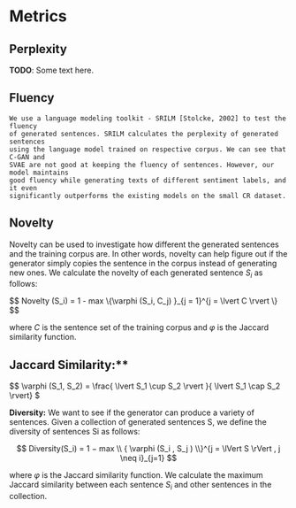 
# Metrics

## Perplexity

**TODO**: Some text here.
    
## Fluency

    We use a language modeling toolkit - SRILM [Stolcke, 2002] to test the fluency
    of generated sentences. SRILM calculates the perplexity of generated sentences
    using the language model trained on respective corpus. We can see that C-GAN and
    SVAE are not good at keeping the fluency of sentences. However, our model maintains
    good fluency while generating texts of different sentiment labels, and it even
    significantly outperforms the existing models on the small CR dataset.

## Novelty

Novelty can be used to investigate how different the generated sentences and the training corpus are. In other words, novelty can help figure out if the generator simply copies the sentence in the corpus instead of generating new ones. We calculate the novelty of each generated sentence $S_i$ as follows:

$$ Novelty (S_i)  = 1 - max \\{\varphi (S_i, C_j) \}_{j = 1}^{j = \lvert C \rvert \\} $$

where $C$ is the sentence set of the training corpus and $\varphi$ is the Jaccard similarity function.

## Jaccard Similarity:**

$$ \varphi (S_1, S_2) = \frac{ \lvert S_1 \cup S_2 \rvert }{ \lvert S_1 \cap S_2 \rvert}  $

**Diversity:**
We want to see if the generator can produce a variety of sentences. Given a collection of
generated sentences S, we define the diversity of sentences Si as follows:

$$ Diversity(S_i) = 1 − max \\ { \varphi (S_i , S_j ) \\}^{j = \lVert S \rVert , j \neq i}_{j=1} $$

where $\varphi$ is the Jaccard similarity function. We calculate the maximum Jaccard similarity between each sentence $S_i$ and other sentences in the collection.